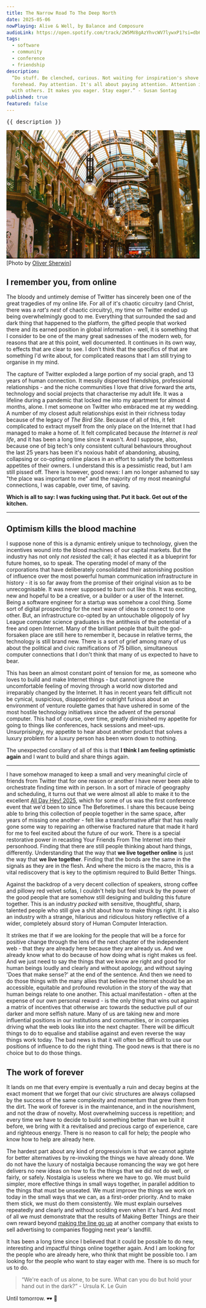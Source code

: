 ```yaml
---
title: The Narrow Road To The Deep North
date: 2025-05-06
nowPlaying: Alive & Well, by Balance and Composure
audioLink: https://open.spotify.com/track/2W5MV8gAzYhvcWV7lywxP1?si=db6666d7dd504d6d
tags:
  - software
  - community
  - conference
  - friendship
description:
  “Do stuff. Be clenched, curious. Not waiting for inspiration's shove or society's kiss on your
  forehead. Pay attention. It's all about paying attention. Attention is vitality. It connects you
  with others. It makes you eager. Stay eager.” - Susan Sontag
published: true
featured: false
---
```


<pre>{{ description }}</pre>

<img alt="test" src="../images/articles/o-sherwin-leeds.jpg"/>
<div class="padded-top">
  [Photo by <a href="https://unsplash.com/@sherwinphotography">Oliver Sherwin</a>]
</div>

## I remember you, from online

The bloody and untimely demise of Twitter has sincerely been one of the great tragedies of my online
life. For all of it's chaotic circuitry (and Christ, there was a _rat's nest_ of chaotic circuitry),
my time on Twitter ended up being overwhelmingly good to me. Everything that surrounded the sad and
dark thing that happened to the platform, the gifted people that worked there and its earned
position in global information - well, it is something that I consider to be one of the many great
sadnesses of the modern web, for reasons that are at this point, well documented. It continues in
its own way, to effects that are clear to see. I don't think that the specifics of that are
something I'd write about, for complicated reasons that I am still trying to organise in my mind.

The capture of Twitter exploded a large portion of my social graph, and 13 years of human
connection. It messily dispersed friendships, professional relationships - and the niche communities
I love that drive forward the arts, technology and social projects that characterise my adult life.
It was a lifeline during a pandemic that locked me into my apartment for almost 4 months, alone. I
met someone on Twitter who embraced me at my wedding. A number of my closest adult relationships
exist in their richness today because of the legacy of _The Bird Site_. Because of all of this, it
felt complicated to extract myself from the only place on the Internet that I had managed to make a
home of. It felt complicated because _the Internet is real life_, and it has been a long time since
it wasn't. And I suppose, also, because one of big tech's only consistent cultural behaviours
throughout the last 25 years has been it's noxious habit of abandoning, abusing, collapsing or
co-opting online places in an effort to satisfy the bottomless appetites of their owners. I
understand this is a pessimistic read, but I am still pissed off. There is however, good news: I am
no longer ashamed to say "the place was important to me" and the majority of my most meaningful
connections, I was capable, over time, of saving.

**Which is all to say: I was fucking using that. Put it back. Get out of the kitchen.**

<hr>

## Optimism kills the blood machine

I suppose none of this is a dynamic entirely unique to technology, given the incentives wound into
the blood machines of our capital markets. But the industry has not only _not resisted_ the call; it
has elected it as a blueprint for future homes, so to speak. The operating model of many of the
corporations that have deliberately consolidated their astonishing position of influence over the
most powerful human communication infrastructure in history - it is so far away from the promise of
their original vision as to be unrecognisable. It was never supposed to burn out like this. It was
exciting, new and hopeful to be a creative, or a builder or a user of the Internet. Being a software
engineer for a startup was somehow a cool thing. Some sort of digital prospecting for the next wave
of ideas to connect to one other. But, an infrastructure co-opted by an untouchable oligopoly of Ivy
League computer science graduates is the antithesis of the potential of a free and open Internet.
Many of the brilliant people that built the god-forsaken place are still here to remember it,
because in relative terms, the technology is still brand new. There is a sort of grief among many of
us about the political and civic ramifications of 75 billion, simultaneous computer connections that
I don't think that many of us expected to have to bear.

This has been an almost constant point of tension for me, as someone who loves to build and make
Internet things - but cannot ignore the uncomfortable feeling of moving through a world now
distorted and irreparably changed by the Internet. It has in recent years felt difficult not be
cynical, suspicious, disappointed or outright furious about an environment of venture roulette games
that have ushered in some of the most hostile technology initiatives since the advent of the
personal computer. This had of course, over time, greatly diminished my appetite for going to things
like conferences, hack sessions and meet-ups. Unsurprisingly, my appetite to hear about another
product that solves a luxury problem for a luxury person has been worn down to nothing.

The unexpected corollary of all of this is that **I think I am feeling optimistic again** and I want
to build and share things again.

<hr>

I have somehow managed to keep a small and very meaningful circle of friends from Twitter that for
one reason or another I have never been able to orchestrate finding time with in person. In a sort
of miracle of geography and scheduling, it turns out that we were almost all able to make it to the
excellent <a href="https://heypresents.com/conferences/2025" target="_blank">All Day Hey! 2025</a>,
which for some of us was the first conference event that we'd been to since The Beforetimes. I share
this because being able to bring this collection of people together in the same space, after years
of missing one another - felt like a transformative affair that has really gone some way to
repairing an otherwise fractured nature that made it hard for me to feel excited about the future of
our work. There is a special restorative power in recasting Your Friends From The Internet into
their personhood. Finding that there are still people thinking about hard things, differently.
Understanding that the way that **we live together online** is just the way that **we live
together**. Finding that the bonds are the same in the signals as they are in the flesh. And where
the micro is the macro, this is a vital rediscovery that is key to the optimism required to Build
Better Things.

Against the backdrop of a very decent collection of speakers, strong coffee and pillowy red velvet
sofas, I couldn't help but feel struck by the power of the good people that are somehow still
designing and building this future together. This is an industry _packed_ with sensitive,
thoughtful, sharp, talented people who still give a shit about how to make things right. It is also
an industry with a strange, hilarious and ridiculous history reflective of a wider, completely
absurd story of Human Computer Interaction.

It strikes me that if we are looking for the people that will be a force for positive change through
the lens of the next chapter of the independent web - that they are already here because they are
already us. And we already know what to do because of how doing what is right makes us feel. And we
just need to say the things that we know are right and good for human beings loudly and clearly and
without apology, and without saying 'Does that make sense?' at the end of the sentence. And then we
need to do those things with the many allies that believe the Internet should be an accessible,
equitable and profound revolution in the story of the way that human beings relate to one another.
This actual manifestation - often at the expense of our own personal reward - is the only thing that
wins out against a matrix of incentives that otherwise arc towards the seductive pull of our darker
and more selfish nature. Many of us are taking new and more influential positions in our
institutions and communities, or in companies driving what the web looks like into the next chapter.
There will be difficult things to do to equalise and stabilise against and even reverse the way
things work today. The bad news is that it will often be difficult to use our positions of influence
to do the right thing. The good news is that there is no choice but to do those things.

## The work of forever

It lands on me that every empire is eventually a ruin and decay begins at the exact moment that we
forget that our civic structures are always collapsed by the success of the same complexity and
momentum that grew them from the dirt. The work of forever is in the maintenance, and in the
nourishment, and not the draw of novelty. Most overwhelming success is repetition; and every time we
have to decide to build something better than we built it before, we bring with it a revitalised and
precious cargo of experience, care and righteous energy. There is no reason to call for help; the
people who know how to help are already here.

The hardest part about any kind of progressivism is that we cannot agitate for better alternatives
by re-invoking the things we have already done. We do not have the luxury of nostalgia because
romancing the way we got here delivers no new ideas on how to fix the things that we did not do
well, or fairly, or safely. Nostalgia is useless where we have to go. We must build simpler, more
effective things in small ways together, in parallel addition to the things that must be unseated.
We must improve the things we work on today in the small ways that we can, as a first-order
priority. And to make them stick, we must do them consistently. We must explain ourselves repeatedly
and clearly and without scolding even when it's hard. And most of all we must demonstrate that the
results of Making Better Things are their own reward beyond
<a href="https://bell.bz/im-getting-fed-up-of-making-the-rich-richer/" target="_blank">making the
line go up</a> at another company that exists to sell advertising to companies flogging next year's
landfill.

It has been a long time since I believed that it could be possible to do new, interesting and
impactful things online together again. And I am looking for the people who are already here, who
think that might be possible too. I am looking for the people who want to stay eager with me. There
is so much for us to do.

<blockquote>
“We're each of us alone, to be sure. What can you do but hold your hand out in the dark?” - Ursula K. Le Guin
</blockquote>

Until tomorrow. 🕶 🖤
